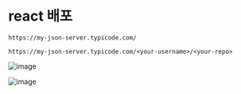 # react 배포

```
https://my-json-server.typicode.com/
```

```
https://my-json-server.typicode.com/<your-username>/<your-repo>
```


![image](https://github.com/hyunju960429/React/assets/145514544/dbb6691b-5bbe-43d5-aabb-55285b03c790)

![image](https://github.com/hyunju960429/React/assets/145514544/2db75d63-6e97-469b-96be-2f4727aebac3)
